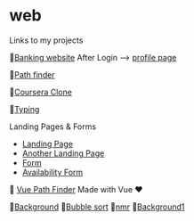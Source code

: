 # web

Links to my projects

🔗<a href="https://kevalsproject.000webhostapp.com/" target="_blank">Banking website</a> After Login --> <a href="https://kevalsproject.000webhostapp.com/details" target="_blank">profile page</a>

🔗<a href="https://keval9shah.github.io/web/pathfinder" target="_blank">Path finder</a>

🔗<a href="https://keval9shah.github.io/web/courseraclone" target="_blank">Coursera Clone</a>

🔗<a href="https://keval9shah.github.io/web/type" target="_blank">Typing</a>

Landing Pages & Forms
<ul>
    <li><a href="https://keval9shah.github.io/Tntra/TntraRepo/" target="_blank">Landing Page</a></li>
    <li><a href="https://keval9shah.github.io/Tntra/TntraMock/" target="_blank">Another Landing Page</a></li>
    <li><a href="https://keval9shah.github.io/Tntra/TntraForm/" target="_blank">Form</a></li>
    <li><a href="https://keval9shah.github.io/Tntra/TntraEval/" target="_blank">Availability Form</a></li>
</ul>

🔗 <a href="https://keval9shah.github.io/Vue-pathfinder/index">Vue Path Finder</a>
Made with Vue ♥️

🔗<a href="https://keval9shah.github.io/web/background" target="_blank">Background</a>
🔗<a href="https://keval9shah.github.io/web/bubbleSort" target="_blank">Bubble sort</a>
🔗<a href="https://keval9shah.github.io/web/nmr" target="_blank">nmr</a>
🔗<a href="https://keval9shah.github.io/web/back1" target="_blank">Background1</a>